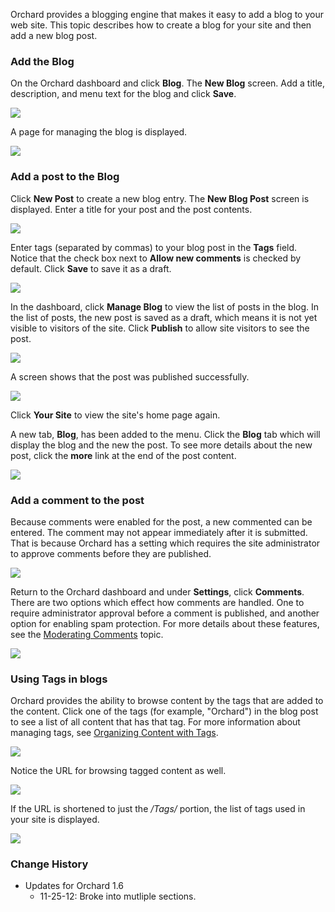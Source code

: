 
Orchard provides a blogging engine that makes it easy to add a blog to your web site.
This topic describes how to create a blog for your site and then add a new blog post.

### Add the Blog

On the Orchard dashboard and click **Blog**. The **New Blog** screen.
Add a title, description, and menu text for the blog and click **Save**.

![](../Upload/screenshots_675/new_blog_675.png)

 A page for managing the blog is displayed.

![](../Upload/screenshots_675/blog_new_blog_added_675.png)

### Add a post to the Blog

Click **New Post** to create a new blog entry. The **New Blog Post** screen is displayed. Enter a title for your post and the post contents.

![](../Upload/screenshots_675/blog_new_post_2_1_675.png)

Enter tags (separated by commas) to your blog post in the **Tags** field. Notice that the check box next to **Allow new comments** is checked by default. Click **Save** to save it as a draft.

![](../Upload/screenshots_675/blog_new_post_2_2_675.png)

In the dashboard, click **Manage Blog** to view the list of posts in the blog.  In the list of posts, the new post is saved as a draft, which means it is not yet visible to visitors of the site.  Click **Publish** to allow site visitors to see the post.

![](../Upload/screenshots_675/blog_manage_1_675.png)

A screen shows that the post was published successfully.   

![](../Upload/screenshots_675/publish_draft_post_675.png)

Click **Your Site** to view the site's home page again.

A new tab, **Blog**, has been added to the menu. Click the **Blog** tab which will display the blog and the new the post.  To see more details about the new post, click the **more** link at the end of the post content.

![](../Upload/screenshots_675/website_blog_1_675.png)

### Add a comment to the post

Because comments were enabled for the post, a new commented can be entered.  The comment may not appear immediately after it is submitted.  That is because Orchard has a setting which requires the site administrator to approve comments before they are published.

![](../Upload/screenshots_675/blog_comment_1_675.png)

Return to the Orchard dashboard and under **Settings**, click **Comments**. There are two options which effect how comments are handled. One to require administrator approval before a comment is published, and another option for enabling spam protection. For more details about these features, see the [Moderating Comments](Moderating-comments) topic.

![](../Upload/screenshots_675/manage_settings_comments_1_675.png)

### Using Tags in blogs

Orchard provides the ability to browse content by the tags that are added to the content. Click one of the tags (for example, "Orchard") in the blog post to see a list of all content that has that tag.  For more information about managing tags, see [Organizing Content with Tags](Organizing-content-with-tags).

![](../Upload/screenshots_675/tagged_contents_1_675.png)

Notice the URL for browsing tagged content as well.  

![](../Upload/screenshots/tags2.png)

If the URL is shortened to just the _/Tags/_ portion, the list of tags used in your site is displayed.

![](../Upload/screenshots_675/website_tag_list_675.png)

### Change History
* Updates for Orchard 1.6
	* 11-25-12:  Broke into mutliple sections.


